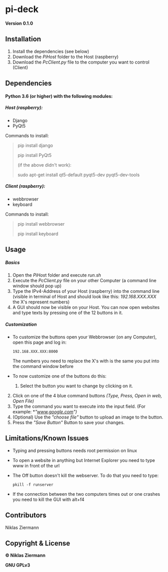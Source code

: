 # pi-deck
**Version 0.1.0**

## Installation

1. Install the dependencies (see below)
2. Download the *PiHost* folder to the Host (raspberry)
3. Download the *PcClient.py* file to the computer you want to control (Client)



## Dependencies

#### Python 3.6 (or higher) with the following modules:

##### Host (raspberry):

- Django
- PyQt5

Commands to install:

> pip install django
>
> pip install PyQt5
>
> 
>
> (if the above didn't work):
>
> sudo apt-get install qt5-default pyqt5-dev pyqt5-dev-tools

##### Client (raspberry):

- webbrowser
- keyboard

Commands to install:

> pip install webbrowser
>
> pip install keyboard



## Usage

##### Basics

1. Open the *PiHos*t folder and execute *run.sh*
2. Execute the *PcClient.py* file on your other Computer (a command line window should pop up)
3. Type the IPv4-Address of your Host (raspberry) into the command line (visible in terminal of Host and should look like this: *192.168.XXX.XXX* the X's represent numbers)
4. A GUI should now be visible on your Host. You can now open websites and type texts by pressing one of the 12 buttons in it.

##### Customization

- To customize the buttons open your Webbrowser (on any Computer), open this page and log in:

  `192.168.XXX.XXX:8000`

  The numbers you need to replace the X's with is the same you put into the command window before

- To now customize one of the buttons do this:

  1. Select the button you want to change by clicking on it.
2. Click on one of the 4 blue command buttons *(Type, Press, Open in web, Open File)*
  3. Type the command you want to execute into the input field. (For example: **"www.google.com")*
4. (Optional) Use the *"choose file"* button to upload an image to the button.
  5. Press the *"Save Button"* Button to save your changes.



## Limitations/Known Issues

- Typing and pressing buttons needs root permission on linux

- To open a website in anything but Internet Explorer you need to type www in front of the url

- The Off button doesn't kill the webserver. To do that you need to type:

   `pkill -f runserver`

- If the connection between the two computers times out or one crashes you need to kill the GUI with alt+f4

  

## Contributors

Niklas Ziermann

## Copyright & License

**© Niklas Ziermann** 

**GNU GPLv3**

